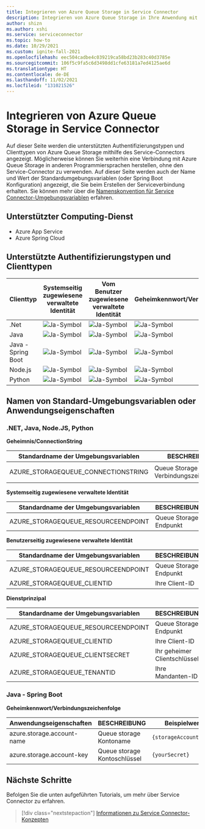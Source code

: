 ```yaml
---
title: Integrieren von Azure Queue Storage in Service Connector
description: Integrieren von Azure Queue Storage in Ihre Anwendung mit Service Connector
author: shizn
ms.author: xshi
ms.service: serviceconnector
ms.topic: how-to
ms.date: 10/29/2021
ms.custom: ignite-fall-2021
ms.openlocfilehash: eec504cadbe4c039219ca58bd23b283c40d3785e
ms.sourcegitcommit: 106f5c9fa5c6d3498dd1cfe63181a7ed4125ae6d
ms.translationtype: HT
ms.contentlocale: de-DE
ms.lasthandoff: 11/02/2021
ms.locfileid: "131021526"
---
```

# <a name="integrate-azure-queue-storage-with-service-connector"></a>Integrieren von Azure Queue Storage in Service Connector

Auf dieser Seite werden die unterstützten Authentifizierungstypen und Clienttypen von Azure Queue Storage mithilfe des Service-Connectors angezeigt. Möglicherweise können Sie weiterhin eine Verbindung mit Azure Queue Storage in anderen Programmiersprachen herstellen, ohne den Service-Connector zu verwenden. Auf dieser Seite werden auch der Name und Wert der Standardumgebungsvariablen (oder Spring Boot Konfiguration) angezeigt, die Sie beim Erstellen der Serviceverbindung erhalten. Sie können mehr über die [Namenskonvention für Service Connector-Umgebungsvariablen](concept-service-connector-internals.md) erfahren.

## <a name="supported-compute-service"></a>Unterstützter Computing-Dienst

- Azure App Service
- Azure Spring Cloud

## <a name="supported-authentication-types-and-client-types"></a>Unterstützte Authentifizierungstypen und Clienttypen

| Clienttyp | Systemseitig zugewiesene verwaltete Identität | Vom Benutzer zugewiesene verwaltete Identität | Geheimkennwort/Verbindungszeichenfolge | Dienstprinzipal |
| --- | --- | --- | --- | --- |
| .Net | ![Ja-Symbol](./media/green-check.png) | ![Ja-Symbol](./media/green-check.png) | ![Ja-Symbol](./media/green-check.png) | ![Ja-Symbol](./media/green-check.png) |
| Java | ![Ja-Symbol](./media/green-check.png) | ![Ja-Symbol](./media/green-check.png) | ![Ja-Symbol](./media/green-check.png) | ![Ja-Symbol](./media/green-check.png) |
| Java - Spring Boot | ![Ja-Symbol](./media/green-check.png) | ![Ja-Symbol](./media/green-check.png) | ![Ja-Symbol](./media/green-check.png) | ![Ja-Symbol](./media/green-check.png) |
| Node.js | ![Ja-Symbol](./media/green-check.png) | ![Ja-Symbol](./media/green-check.png) | ![Ja-Symbol](./media/green-check.png) | ![Ja-Symbol](./media/green-check.png) |
| Python | ![Ja-Symbol](./media/green-check.png) | ![Ja-Symbol](./media/green-check.png) | ![Ja-Symbol](./media/green-check.png) | ![Ja-Symbol](./media/green-check.png) |


## <a name="default-environment-variable-names-or-application-properties"></a>Namen von Standard-Umgebungsvariablen oder Anwendungseigenschaften

### <a name="net-java-nodejs-python"></a>.NET, Java, Node.JS, Python

**Geheimnis/ConnectionString**

| Standardname der Umgebungsvariablen | BESCHREIBUNG | Beispielwert |
| --- | --- | --- |
| AZURE_STORAGEQUEUE_CONNECTIONSTRING | Queue Storage-Verbindungszeichenfolge | `DefaultEndpointsProtocol=https;AccountName={accountName};AccountKey={****};EndpointSuffix=core.windows.net` |

**Systemseitig zugewiesene verwaltete Identität**

| Standardname der Umgebungsvariablen | BESCHREIBUNG | Beispielwert |
| --- | --- | --- |
| AZURE_STORAGEQUEUE_RESOURCEENDPOINT | Queue Storage-Endpunkt | `https://{StorageAccountName}.queue.core.windows.net/` |

**Benutzerseitig zugewiesene verwaltete Identität**

| Standardname der Umgebungsvariablen | BESCHREIBUNG | Beispielwert |
| --- | --- | --- |
| AZURE_STORAGEQUEUE_RESOURCEENDPOINT | Queue Storage-Endpunkt | `https://{storageAccountName}.queue.core.windows.net/` |
| AZURE_STORAGEQUEUE_CLIENTID | Ihre Client-ID | `{yourClientID}` |

**Dienstprinzipal**

| Standardname der Umgebungsvariablen | BESCHREIBUNG | Beispielwert |
| --- | --- | --- |
| AZURE_STORAGEQUEUE_RESOURCEENDPOINT | Queue Storage-Endpunkt | `https://{storageAccountName}.queue.core.windows.net/` |
| AZURE_STORAGEQUEUE_CLIENTID | Ihre Client-ID | `{yourClientID}` |
| AZURE_STORAGEQUEUE_CLIENTSECRET | Ihr geheimer Clientschlüssel | `{yourClientSecret}` |
| AZURE_STORAGEQUEUE_TENANTID | Ihre Mandanten-ID | `{yourTenantID}` |

### <a name="java---spring-boot"></a>Java - Spring Boot

**Geheimkennwort/Verbindungszeichenfolge**

| Anwendungseigenschaften | BESCHREIBUNG | Beispielwert |
| --- | --- | --- |
| azure.storage.account-name | Queue storage Kontoname | `{storageAccountName}` |
| azure.storage.account-key | Queue storage Kontoschlüssel | `{yourSecret}` |

## <a name="next-steps"></a>Nächste Schritte

Befolgen Sie die unten aufgeführten Tutorials, um mehr über Service Connector zu erfahren.

> [!div class="nextstepaction"]
> [Informationen zu Service Connector-Konzepten](./concept-service-connector-internals.md)
